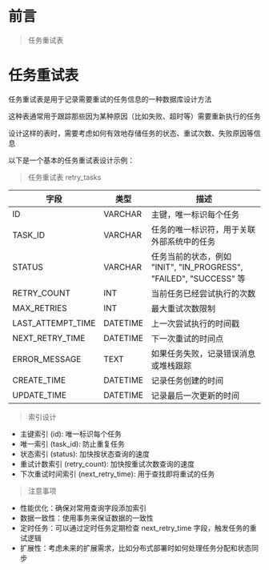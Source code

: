 # 前言

> 任务重试表

# 任务重试表

任务重试表是用于记录需要重试的任务信息的一种数据库设计方法

这种表通常用于跟踪那些因为某种原因（比如失败、超时等）需要重新执行的任务

设计这样的表时，需要考虑如何有效地存储任务的状态、重试次数、失败原因等信息

以下是一个基本的任务重试表设计示例：

> 任务重试表 retry_tasks

 字段                 | 类型       | 描述                                                      
--------------------|----------|---------------------------------------------------------
 ID                 | VARCHAR  | 主键，唯一标识每个任务                                             
 TASK_ID            | VARCHAR  | 任务的唯一标识符，用于关联外部系统中的任务                                   
 STATUS             | VARCHAR  | 任务当前的状态，例如 "INIT", "IN_PROGRESS", "FAILED", "SUCCESS" 等 
 RETRY_COUNT        | INT      | 当前任务已经尝试执行的次数                                           
 MAX_RETRIES        | INT      | 最大重试次数限制                                                
 LAST_ATTEMPT_TIME  | DATETIME | 上一次尝试执行的时间戳                                             
 NEXT_RETRY_TIME    | DATETIME | 下一次重试的时间点                                               
 ERROR_MESSAGE      | TEXT     | 如果任务失败，记录错误消息或堆栈跟踪                                      
 CREATE_TIME        | DATETIME | 记录任务创建的时间                                               
 UPDATE_TIME        | DATETIME | 记录最后一次更新的时间

> 索引设计

- 主键索引 (id): 唯一标识每个任务
- 唯一索引 (task_id): 防止重复任务
- 状态索引 (status): 加快按状态查询的速度
- 重试计数索引 (retry_count): 加快按重试次数查询的速度
- 下次重试时间索引 (next_retry_time): 用于查找即将重试的任务

> 注意事项

- 性能优化：确保对常用查询字段添加索引
- 数据一致性：使用事务来保证数据的一致性
- 定时任务：可以通过定时任务定期检查 next_retry_time 字段，触发任务的重试逻辑
- 扩展性：考虑未来的扩展需求，比如分布式部署时如何处理任务分配和状态同步